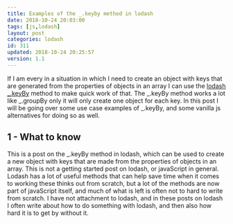 ```yaml
---
title: Examples of the _.keyby method in lodash
date: 2018-10-24 20:03:00
tags: [js,lodash]
layout: post
categories: lodash
id: 311
updated: 2018-10-24 20:25:57
version: 1.1
---
```


If I am every in a situation in which I need to create an object with keys that are generated from the properties of objects in an array I can use the [lodash](https://lodash.com/) [\_.keyBy](https://lodash.com/docs/4.17.10#keyby) method to make quick work of that. The \_.keyBy method works a lot like \_.groupBy only it will only create one object for each key. In this post I will be going over some use case examples of \_.keyBy, and some vanilla js alternatives for doing so as well.


<!-- more -->

## 1 - What to know

This is a post on the \_.keyBy method in lodash, which can be used to create a new object with keys that are made from the properties of objects in an array. This is not a getting started post on lodash, or javaScript in general. Lodash has a lot of useful methods that can help save time when it comes to working these thinks out from scratch, but a lot of the methods are now part of javaScript itself, and much of what is left is often not to hard to write from scratch. I have not attachment to lodash, and in these posts on lodash I often write about how to do something with lodash, and then also how hard it is to get by without it.
